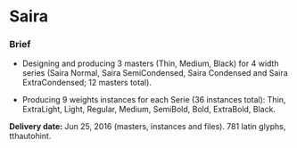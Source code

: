 # Saira


### Brief

* Designing and producing 3 masters (Thin, Medium, Black) for 4 width
series (Saira Normal, Saira SemiCondensed, Saira Condensed and Saira
ExtraCondensed; 12 masters total).

* Producing 9 weights instances for
each Serie (36 instances total): Thin, ExtraLight, Light, Regular,
Medium, SemiBold, Bold, ExtraBold, Black. 

**Delivery date:** Jun 25, 2016
(masters, instances and files). 781 latin glyphs, tthautohint.
